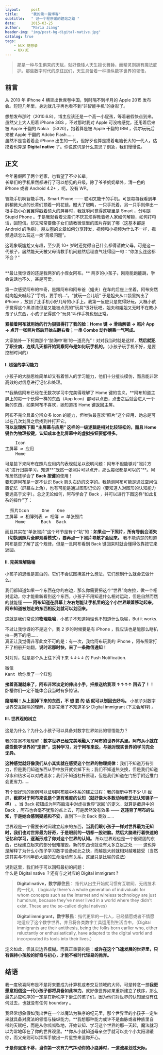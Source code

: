 ```yaml
---
layout:     post
title:      "我的第一篇博客"
subtitle:   " 记一个程序媛的建站之路 "
date:       2015-03-25 
author:     "Maria Jiang"
header-img: "img/post-bg-digital-native.jpg"
catalog: true
tags:
    - hUX 随想录
    - UX/UI
---
```


> 那是一种与生俱来的天赋，就好像矮人天生擅长舞锤，而精灵则拥有魔法庇护。那些数字时代的原住民们，天生具备着一种操纵数字世界的领悟。

## 前言

从 2010 年 iPhone 4 横空出世席卷中国，到时隔不到半月的 Apple 2015 发布会。短短几年里，身边就几乎再也看不到“非智能手机”的身影了。

想想发布那时（2010.6.8），博主应该还是一个高一小屁孩，等着暑假快点到来。虽然父上大人用着 iPhone 3GS ，不过那时我对 Apple 可没啥感觉，还用着后来被 Apple 干翻的 Nokia （5320），抱着算是被 Apple 干翻的 IBM ，偶尔玩玩后来被 Apple 干翻的 Adobe Flash……  
虽然不是含着着金 iPhone 出生的一代，但好歹也算是摸着电脑长大的一代人，估摸着也算是 **Digital native** 了。你说这词是什么意思？别急，我们慢慢说。


## 正文

今年暑假回了两个老家，也看望了不少长辈。  
长辈们的手机果然都进行了可以想见的升级，除了爷爷奶奶辈外，清一色的 iPhone 或者 Android 4.2+ ，呃，没有 WP。

智能手机啊智能手机，Smart Phone —— 聪明又能干的手机。可是每每我看到年龄稍微大点的长辈们顶着一附花镜，瞪大了眼睛，一只手托着，另一只手则伸出一根手指小心翼翼得戳着硕大的屏幕时，我就瞬间觉得这哪里是 Smart ，分明是 Stupid Phone 。于是我就看着父辈们不厌其烦得教着老人家如何解锁，如何打电话，回短信。却又常常要像子女们请教微信里的图片存到了哪（这基本都是 Android 的毛病），朋友圈的文章如何分享转发，视频和小视频为什么不一样，视频通话怎么玩这一类“高级问题”。  

这现象既尴尬又有趣，至少我 10+ 岁时还觉得自己什么都得请教父母。可是这一代孩子，居然能天天被父母请教手机问题然后理直气壮得回一句：“你怎么连这都不会？”  

<br>
**最让我惊讶的还是我两岁的小侄女阿布。**  
两岁的小孩子，刚刚能跑能跳，学会说话也不久，甚是可爱。

第一次感受阿布的神奇，是跟阿布和阿布爸（姐夫）在车的后座上坐着，阿布突然就向姐夫喊起了“手机，要手机…”。“就玩一会儿哦” 于是姐夫从口袋里掏出了 iPhone ，放到了比手机小好几号的小手上。我第一反应只是觉得好玩，大概小孩子觉得这个黑漆漆但是又能被点亮的“玩具”很好玩吧，姐夫和姐姐又无时不在教小孩子认东西，小孩子记得这个“玩具”叫作手机也很正常。

**紧接着阿布就用她的行为狠狠得打了我的脸：Home 键 → 滑动解锁 → 照片 App → 点开一张照片然后开始左翻右看；一串 Combo 动作娴熟一气呵成。**  

大家脑补一下柯南那个“脑海中‘唰’的一道亮光”！对对我当时就是这样，**然后就犯了职业病，连续几天都开始观察阿布是如何玩手机的。**（小孩子玩手机不好，是要控制时间的）


#### I. 超强的学习能力

小孩子的大脑思维简单却又有着惊人的学习能力，他们十分擅长模仿，而且能非常高效的对信息进行记忆和处理。

**我确信阿布已经在无数次学习中完美得理解了 Home 键的含义。**阿布知道主屏上的每一个长得一样的东西（App Icon）都可以点击，点击之后就会进入一个新的东西，如果阿布不喜欢，她知道按 Home 键返回主屏。

阿布不完全具备分辨众多 icon 的能力，但唯独最喜欢“照片”这个应用，她总是可以在几次划屏之后找到并打开它。  
**可以说理解下图 “主屏幕与应用” 这样的一级逻辑是相对比较轻松的，而且 Home 键作为物理按键，认知成本也比屏幕中的虚拟按钮要低得多。**

<pre>
    Icon
主屏幕 ⇌ 应用
    Home 
</pre>

可是接下来阿布在照片应用内的表现就足以说明问题：阿布不但能够对“照片方块”进行归类学习，知道**“既然一张照片可以点开，那么每张都是可以的”**。阿布居然还学会了 **Back 按键**的使用！  
要知道阿布是一定不认识 Back 箭头右边的文字的。我猜测阿布可能是通过空间位置记忆（屏幕左上角），也有可能是通过图形记忆的（要知道人对图形的认知能力要远高于文字）。总之无论如何，阿布学会了 Back ，并可以进行下图这样“如此复杂的操作”了：

<pre>
  照片Icon     One   One
主屏幕 ⇌ 相簿列表 ⇌ 相簿 ⇌ 单张照片
    Home      Back  Back
</pre>

而且其实在“单张照片”这个环节是有个“坑”的：**如果点一下照片，所有导航会消失（切换到照片全屏观看模式），要再点一下照片导航才会回来。** 我不能清楚的知道阿布是否了解了这个规律，但是一旦阿布看到 Back 键回来时就会懂得依靠按它来返回。


#### II. 完美理解隐喻

小孩子的思维是直白的。它们不会试图掩盖什么想法，它们想到什么就会去做什么。

我们都知道如果一个东西在你的右边，那么你需要把这个“世界”向左拉，做一个相对运动，你才能重新看到这个东西。小孩子不用知道什么相对运动，但是自然而然的就能懂 —— **阿布知道在屏幕上左右划能让手机里的这个小世界跟着移动起来，阿布知道被划走的东西相反划就可以划回来。**

这就是我们常说的**物理隐喻**，小孩子不知道物理也不知道什么隐喻，But it works.

不过让我惊讶的不是这个，我 2 岁的时候要是有 iPhone ，我应该也是能那么瞎扒拉一两下的吧……  
真正让我觉得非写此文不可的是：有一次，我给阿布玩我的 iPhone ，阿布照常打开了相册开始翻，**说时迟那时快，来了一条微信通知！**

对对对，就是那个从上往下滑下来 ↓↓↓↓ 的 Push Notification.

<pre>
微信 
Kant 给你发了一个红包 
</pre>

**接着高潮就来了，阿布非常淡定的伸出小手，把推送给我顶 ↑↑↑↑ 回去了！！**  
卧槽你们一定不能体会我当时有多惊讶。

**隐喻啊！从上面掉下来的东西，不 想 要 的 话 就可以划回去好吗。** 小孩子对数字世界交互隐喻的理解，真是完爆了不知道多少 Digital immigrant (下文会解释) 。


####  III. 世界观的树立

这是为什么？为什么小孩子可以具备对数字世界如此的领悟能力？

我的答案不难理解：**数字世界已经完美地融入了阿布的世界体系里。阿布从小就在感受数字世界的“定律”，这种学习，对于阿布来说，与她对现实世界的学习完全无异。**

**这种感觉就好像我们从小其实就在感受这个世界的物理规律**：我们不知道万有引力，但是我们知道东西从手中放开就会掉下去；我们不知道热交换，但是我们知道冷水和热水可以对成温水；我们不知道杠杆原理，但是我们知道在门把手附近推门会更省力……

有个很好玩的案例可以证明阿布脑中体系的建立过程：我的相册中有不少 UI 截屏，**截屏对于阿布来说是个更有难度的认知（就好像大多数动物都无法认知镜子一样）** 。当 Back 按钮成为阿布脑海中对虚拟世界“返回”的定义，就算是截屏中的 Back ，阿布也会毫不犹豫的点上去，可是居然没有效果 —— **这违背了阿布的认知，于是她会感到疑惑和不安**，直到下一次 Back 奏效……

世界观是一个需要长时间建立起来的东西，**当我们跟小孩子一样对世界最为无知时，我们也对世界最为好奇，于是眼前的一切都一股进脑。然后大脑进行着快速的记忆和学习，逐渐形成了你对这个世界的认知。**
所以世界观也是一个很顽固的东西，已经建立起来的部分很难摧毁，新的东西也就没有太多立足之处 —— 这也算是解释了为什么小孩子学习数字设备如此之快，而越是大龄就相对越难接受（当然这其实与不同年龄大脑的生命活动有关系，这里只是比喻的说法）

说到这里，我们终于可以回归最初的问题：  
什么是 Digital native ？还有与之对应的 Digital immigrant ?

> **Digital native，数字原住民**： 指代从出生开始就习惯有互联网、无线技术的一代人 （logically there's a whole generation of individuals for whom concepts such as the Internet and wireless technology are just humdrum, because they've never lived in a world where they didn't exist. These are the so-called digital natives）
>    
>  **Digital immigrant，数字移民**：指代更早的一代人，已经情愿或者不情愿地适应了这个数字世界，并且将各类数字工具运用到生活当中。（Digital immigrants are their antithesis, being the folks born earlier who, either reluctantly or enthusiastically, have adapted to the digital world and incorporated its tools into their lives.）

定义如此，但其实边界模糊。而真正重要的是：**或许在这个飞速发展的世界里，只有保持小孩般的好奇与初心，才能不被时代轻易的抛弃。**

## 结语

我一度欣喜阿布是不是将来要成为计算机或者交互领域的大师，可是转念一想**我更愿意相信这一代小孩子都将具备如此神力**。就好像世界如果重新建立了秩序，那么最先适应秩序的一定是在新秩序下诞生的孩子们。因为他们对世界的认知里没有任何过去，也就没有任何 boundary 。

我经常想象假如我出世在一个以魔法为秩序的纪元里，那个世界里的小孩子一定生来就具备对魔法的领悟与操纵能力。**我想那种能力或许不是血脉或者种族里自带的天赋吧，而是从你呱呱坠地，开始认知、学习这个世界的那一天起，魔法就习以为常地印在了你的世界观里。**你从小就知道母亲空手就可以变个小太阳温暖你，而父亲则可以挥挥手放出一片星空来逗你开心。

**于是你坚定不移，当你第一次有力气挥动你的小胳膊时，一道流星划过天际。**


